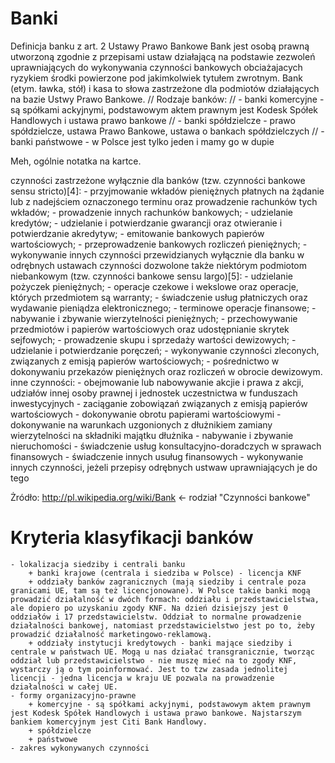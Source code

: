 Banki
=====
Definicja banku z art. 2 Ustawy Prawo Bankowe
Bank jest osobą prawną utworzoną zgodnie z przepisami ustaw działającą na podstawie zezwoleń uprawniających do wykonywania czynności bankowych obciażajacych ryzykiem środki powierzone pod jakimkolwiek tytułem zwrotnym.
Bank (etym. ławka, stół) i kasa to słowa zastrzeżone dla podmiotów działających na bazie Ustwy Prawo Bankowe.
// Rodzaje banków:
// - banki komercyjne - są spółkami ackyjnymi, podstawowym aktem prawnym jest Kodesk Spółek Handlowych i ustawa prawo bankowe
// - banki spółdzielcze - prawo spółdzielcze, ustawa Prawo Bankowe, ustawa o bankach spółdzielczych
// - banki państwowe - w Polsce jest tylko jeden i mamy go w dupie

Meh, ogólnie notatka na kartce.

czynności zastrzeżone wyłącznie dla banków (tzw. czynności bankowe sensu stricto)[4]:
    - przyjmowanie wkładów pieniężnych płatnych na żądanie lub z nadejściem oznaczonego terminu oraz prowadzenie rachunków tych wkładów;
    - prowadzenie innych rachunków bankowych;
    - udzielanie kredytów;
    - udzielanie i potwierdzanie gwarancji oraz otwieranie i potwierdzanie akredytyw;
    - emitowanie bankowych papierów wartościowych;
    - przeprowadzenie bankowych rozliczeń pieniężnych;
    - wykonywanie innych czynności przewidzianych wyłącznie dla banku w odrębnych ustawach
czynności dozwolone także niektórym podmiotom niebankowym (tzw. czynności bankowe sensu largo)[5]:
    - udzielanie pożyczek pieniężnych;
    - operacje czekowe i wekslowe oraz operacje, których przedmiotem są warranty;
    - świadczenie usług płatniczych oraz wydawanie pieniądza elektronicznego;
    - terminowe operacje finansowe;
    - nabywanie i zbywanie wierzytelności pieniężnych;
    - przechowywanie przedmiotów i papierów wartościowych oraz udostępnianie skrytek sejfowych;
    - prowadzenie skupu i sprzedaży wartości dewizowych;
    - udzielanie i potwierdzanie poręczeń;
    - wykonywanie czynności zleconych, związanych z emisją papierów wartościowych;
    - pośrednictwo w dokonywaniu przekazów pieniężnych oraz rozliczeń w obrocie dewizowym.
inne czynności:
    - obejmowanie lub nabowywanie akcjie i prawa z akcji, udziałów innej osoby prawnej i jednostek uczestnictwa w funduszach inwestycyjnych
    - zaciąganie zobowiązań związanych z emisją papierów wartościowych
    - dokonywanie obrotu papierami wartościowymi
    - dokonywanie na warunkach uzgonionych z dłużnikiem zamiany wierzytelności na składniki majątku dłużnika
    - nabywanie i zbywanie nieruchomości
    - świadczenie usług konsultacyjno-doradczych w sprawach finansowych
    - świadczenie innych usuług finansowych
    - wykonywanie innych czynności, jeżeli przepisy odrębnych ustwaw uprawniających je do tego

Żródło: http://pl.wikipedia.org/wiki/Bank <- rodział "Czynności bankowe"

Kryteria klasyfikacji banków
============================
    - lokalizacja siedziby i centrali banku
        + banki krajowe (centrala i siedziba w Polsce) - licencja KNF
        + oddziały banków zagranicznych (mają siedziby i centrale poza granicami UE, tam są też licencjonowane). W Polsce takie banki mogą prowadzić działalność w dwóch formach: oddziału i przedstawicielstwa, ale dopiero po uzyskaniu zgody KNF. Na dzień dzisiejszy jest 0 oddziałów i 17 przedstawicielstw. Oddział to normalne prowadzenie działalności bankowej, natomiast przedstawicielstwo jest po to, żeby prowadzić działalność marketingowo-reklamową.
        + oddziały instytucji kredytowych - banki mające siedziby i centrale w państwach UE. Mogą u nas działać transgranicznie, tworząc oddział lub przedstawicielstwo - nie muszę mieć na to zgody KNF, wystarczy ją o tym poinformować. Jest to tzw zasada jednolitej licencji - jedna licencja w kraju UE pozwala na prowadzenie działalności w całej UE.
    - formy organizacyjno-prawne
        + komercyjne - są spółkami ackyjnymi, podstawowym aktem prawnym jest Kodesk Spółek Handlowych i ustawa prawo bankowe. Najstarszym bankiem komercyjnym jest Citi Bank Handlowy.
        + spółdzielcze
        + państwowe
    - zakres wykonywanych czynności